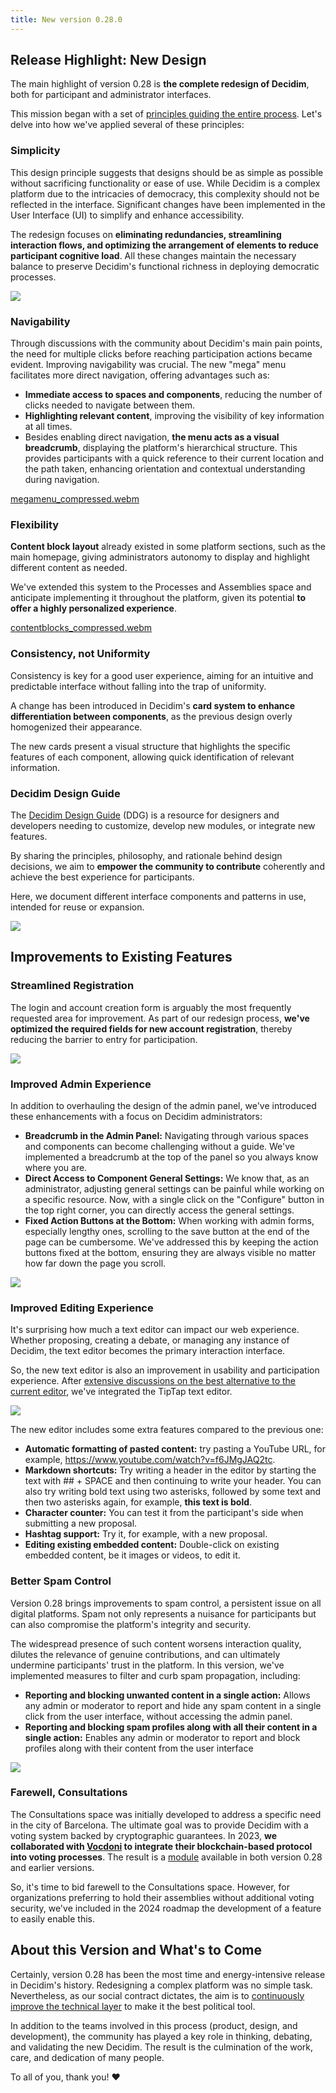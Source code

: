 ```yaml
---
title: New version 0.28.0
---
```

## Release Highlight: New Design

The main highlight of version 0.28 is **the complete redesign of Decidim**, both for participant and administrator interfaces.

This mission began with a set of [principles guiding the entire process](https://meta.decidim.org/processes/RedesignDecidim/f/1662/posts/235). Let's delve into how we've applied several of these principles:

### Simplicity

This design principle suggests that designs should be as simple as possible without sacrificing functionality or ease of use. While Decidim is a complex platform due to the intricacies of democracy, this complexity should not be reflected in the interface. Significant changes have been implemented in the User Interface (UI) to simplify and enhance accessibility.

The redesign focuses on **eliminating redundancies, streamlining interaction flows, and optimizing the arrangement of elements to reduce participant cognitive load**. All these changes maintain the necessary balance to preserve Decidim's functional richness in deploying democratic processes.

![](https://lh7-us.googleusercontent.com/DsTvZSlwrO23XD99wFpYagfVixXnhnMl6y1XUBTaglzjpIIjhErvOqWNauB6Zt3zto6g_LRfAUKpMyxjYTKuf4OdY9A1BU_wga2XnA5HiZRtszYMXivzETryKY3Ep77T9f-gaxeeWXAeClU35o4Mlj4)

### Navigability

Through discussions with the community about Decidim's main pain points, the need for multiple clicks before reaching participation actions became evident. Improving navigability was crucial. The new "mega" menu facilitates more direct navigation, offering advantages such as:

* **Immediate access to spaces and components**, reducing the number of clicks needed to navigate between them.
* **Highlighting relevant content**, improving the visibility of key information at all times.
* Besides enabling direct navigation, **the menu acts as a visual breadcrumb**, displaying the platform's hierarchical structure. This provides participants with a quick reference to their current location and the path taken, enhancing orientation and contextual understanding during navigation.

[megamenu_compressed.webm](https://prod-files-secure.s3.us-west-2.amazonaws.com/bb6c8046-c2ff-4d93-9818-9186cff0f76d/d93538a0-dccf-4769-b050-d59948d7bf22/megamenu_compressed.webm)

### Flexibility

**Content block layout** already existed in some platform sections, such as the main homepage, giving administrators autonomy to display and highlight different content as needed.

We've extended this system to the Processes and Assemblies space and anticipate implementing it throughout the platform, given its potential **to offer a highly personalized experience**.

[contentblocks_compressed.webm](https://prod-files-secure.s3.us-west-2.amazonaws.com/bb6c8046-c2ff-4d93-9818-9186cff0f76d/06f063ec-eb2f-4c61-9513-cab2d7ef3f34/contentblocks_compressed.webm)

### Consistency, not Uniformity

Consistency is key for a good user experience, aiming for an intuitive and predictable interface without falling into the trap of uniformity.

A change has been introduced in Decidim's **card system to enhance differentiation between components**, as the previous design overly homogenized their appearance.

The new cards present a visual structure that highlights the specific features of each component, allowing quick identification of relevant information.

### Decidim Design Guide

The [Decidim Design Guide](https://nightly.decidim.org/design/) (DDG) is a resource for designers and developers needing to customize, develop new modules, or integrate new features.

By sharing the principles, philosophy, and rationale behind design decisions, we aim to **empower the community to contribute** coherently and achieve the best experience for participants.

Here, we document different interface components and patterns in use, intended for reuse or expansion.

![](https://lh7-us.googleusercontent.com/AesecqV6HDbFIjz2n4TWAFknM9MDeHGSqLluXXi1X7Ei-i6a-UO7GQQGBVWUS354sBH2jpP7ifz2Fcbj5AwP3wn-OCub9xnkyqyVo07cufTRD5vTg5U2_lWnaF_yfTMlCBiu-Q3S3vJfbvOw0FJP20k)

## Improvements to Existing Features

### Streamlined Registration

The login and account creation form is arguably the most frequently requested area for improvement. As part of our redesign process, **we've optimized the required fields for new account registration**, thereby reducing the barrier to entry for participation.

![](https://lh7-us.googleusercontent.com/Is_uo3F6AfZYK-N_uLoWIHeey61sqI6B9u_9fXeF6H7GV1UTsGCNalhq-4OnsuQ8wS9N1gliq5HXPCMRc7-GPu-IwLbc4gW5QWIIl_7hptt3Wg65S137ClHemTQjqizpujtvb6Hy8qU8NJaEfcq_jT0)

### Improved Admin Experience

In addition to overhauling the design of the admin panel, we've introduced these enhancements with a focus on Decidim administrators:

* **Breadcrumb in the Admin Panel:** Navigating through various spaces and components can become challenging without a guide. We've implemented a breadcrumb at the top of the panel so you always know where you are.
* **Direct Access to Component General Settings:** We know that, as an administrator, adjusting general settings can be painful while working on a specific resource. Now, with a single click on the "Configure" button in the top right corner, you can directly access the general settings.
* **Fixed Action Buttons at the Bottom:** When working with admin forms, especially lengthy ones, scrolling to the save button at the end of the page can be cumbersome. We've addressed this by keeping the action buttons fixed at the bottom, ensuring they are always visible no matter how far down the page you scroll.

![](https://lh7-us.googleusercontent.com/LNA7GSvL1aw7c-yLZ6q2iV6MReeh5Jv3X3yVJOIbsIobJMwHndPsxyx92aFZaGViSb0gqIzN0DyMEC65YBqUSqOM8o4kMuBk_Yz4wkUqHkPwzK8NKzMKOce7g_3di12sbdbq-3DR33UAuj0CKz2nOFQ)



### Improved Editing Experience

It's surprising how much a text editor can impact our web experience. Whether proposing, creating a debate, or managing any instance of Decidim, the text editor becomes the primary interaction interface.

So, the new text editor is also an improvement in usability and participation experience. After [extensive discussions on the best alternative to the current editor](https://github.com/decidim/decidim/discussions/7585), we've integrated the TipTap text editor.

![](https://lh7-us.googleusercontent.com/sZFCz1sR9izyOV4c86WT2VkdyNTO1vv3ujsAqHELmivdp7kuKrffX2a3NnfA86zRLaWf_VUONvqe6tdmrml7GdsY06kgsIc3x6v__ccMSUPUsAvhSroM6IL85nS6NDWKVk-Ha8FmtZd3sRGbQzVSH-M)

The new editor includes some extra features compared to the previous one:

* **Automatic formatting of pasted content:** try pasting a YouTube URL, for example, <https://www.youtube.com/watch?v=f6JMgJAQ2tc>.
* **Markdown shortcuts:** Try writing a header in the editor by starting the text with ## + SPACE and then continuing to write your header. You can also try writing bold text using two asterisks, followed by some text and then two asterisks again, for example, **this text is bold**.
* **Character counter:** You can test it from the participant's side when submitting a new proposal.
* **Hashtag support:** Try it, for example, with a new proposal.
* **Editing existing embedded content:** Double-click on existing embedded content, be it images or videos, to edit it.

### Better Spam Control

Version 0.28 brings improvements to spam control, a persistent issue on all digital platforms. Spam not only represents a nuisance for participants but can also compromise the platform's integrity and security.

The widespread presence of such content worsens interaction quality, dilutes the relevance of genuine contributions, and can ultimately undermine participants' trust in the platform. In this version, we've implemented measures to filter and curb spam propagation, including:

* **Reporting and blocking unwanted content in a single action:** Allows any admin or moderator to report and hide any spam content in a single click from the user interface, without accessing the admin panel.
* **Reporting and blocking spam profiles along with all their content in a single action:** Enables any admin or moderator to report and block profiles along with their content from the user interface

![](https://lh7-us.googleusercontent.com/B2SD5I1VS850_ewECv8y7xMIRWw8WcCKxPARqxQlq-owWbZu7MjaL6yq5jOQopLQgQYHnva1K98m1q3SQi095vZrHy7m1lL0Sfg5bQ8UnX7sLS_0AQ_M6bUPEupJ4pJLWByMgyV5_zrHaN1J6OiAfEA)

### Farewell, Consultations

The Consultations space was initially developed to address a specific need in the city of Barcelona. The ultimate goal was to provide Decidim with a voting system backed by cryptographic guarantees. In 2023, **we collaborated with [Vocdoni](https://vocdoni.io/) to integrate their blockchain-based protocol into voting processes**. The result is a [module](https://github.com/decidim-vocdoni/decidim-module-vocdoni) available in both version 0.28 and earlier versions.

So, it's time to bid farewell to the Consultations space. However, for organizations preferring to hold their assemblies without additional voting security, we've included in the 2024 roadmap the development of a feature to easily enable this.

## About this Version and What's to Come

Certainly, version 0.28 has been the most time and energy-intensive release in Decidim's history. Redesigning a complex platform was no simple task. Nevertheless, as our social contract dictates, the aim is to [continuously improve the technical layer](https://docs.decidim.org/en/develop/understand/social-contract#_continuous_improvement_and_inter_institutional_collaboration) to make it the best political tool.

In addition to the teams involved in this process (product, design, and development), the community has played a key role in thinking, debating, and validating the new Decidim. The result is the culmination of the work, care, and dedication of many people.

To all of you, thank you! ❤️